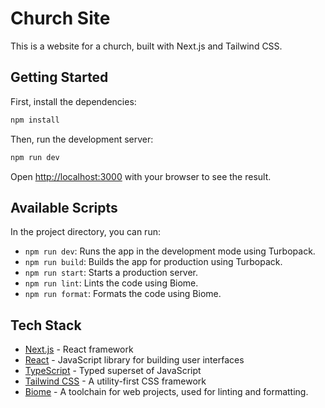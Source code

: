 # Church Site

This is a website for a church, built with Next.js and Tailwind CSS.

## Getting Started

First, install the dependencies:

```bash
npm install
```

Then, run the development server:

```bash
npm run dev
```

Open [http://localhost:3000](http://localhost:3000) with your browser to see the result.

## Available Scripts

In the project directory, you can run:

- `npm run dev`: Runs the app in the development mode using Turbopack.
- `npm run build`: Builds the app for production using Turbopack.
- `npm run start`: Starts a production server.
- `npm run lint`: Lints the code using Biome.
- `npm run format`: Formats the code using Biome.

## Tech Stack

- [Next.js](https://nextjs.org/) - React framework
- [React](https://reactjs.org/) - JavaScript library for building user interfaces
- [TypeScript](https://www.typescriptlang.org/) - Typed superset of JavaScript
- [Tailwind CSS](https://tailwindcss.com/) - A utility-first CSS framework
- [Biome](https://biomejs.dev/) - A toolchain for web projects, used for linting and formatting.
